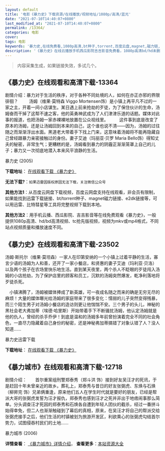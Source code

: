 ```yaml
---
layout: default
title: '电影《暴力史》下载资源/在线播放/视频地址/1080p/高清/蓝光'
date: "2021-07-10T14:40:07+0800"
last_modified_at: "2021-07-10T14:40:07+0800"
permalink: /13364/
categories: 电影
cover:
tags: 电影
keywords: '暴力史,在线免费看,1080p高清,bt种子,torrent,百度云盘,magnet,磁力链,迅雷下载资源'
description: '《暴力史》在线云播放手机西瓜影院吉吉影音免费看，1080p高清bd/hd未删减完整版和tc抢先枪版，mkv/mp4格式，附带bt/torrent种子、magnet/磁力链、百度云盘、网盘资源迅雷下载链接'
---
```


>内容采集生成，如果链接失效，多试几个。


## 《暴力史》在线观看和高清下载-13364

剧情介绍：暴力对于生活的秩序，对于各种不同处境的人，如何在亦正亦邪的界限徘徊？  　　汤姆（维果·莫特森 Viggo Mortensen饰）是小镇上再平凡不过的一家之主，开着一间小店谋生。某日遇上前来抢劫的歹徒，为了保住伙计的生命，汤姆奋而干掉了这帮不速之客，他的英勇神武成为了人们津津乐道的话题。媒体对此事的报道，也把汤姆一家赤裸裸地放置在公众视线里。  　　这件事到底是改变了原本的汤姆，还是让汤姆回到本来的自己，这个谁也说不清——因为，汤姆的过往随之而渐渐浮出水面。黑道老大带着手下找上门来，这意味着汤姆将不能再隐藏自己曾经跟暴力亲密接触过的身份。妻子艾迪（玛丽亚·贝罗 Maria Bello饰）得知丈夫的秘密，非常生气；更糟糕的是，汤姆看到暴力的阴霾正渐渐笼罩上自己的儿子；暴力又一次彻底地潜入本来风平浪静的生活。


暴力史 (2005)

**下载地址**： [在线观看下载 《暴力史》](https://www.btbtdy.me/btdy/dy5827.html) 


**无法下载?**：`如果迅雷因版权原因无法下载，关注微信公众号 `

**其他方法1**：从百度云网盘下载视频，百度云网盘支持在线观看，非会员有限制，如果能找到迅雷下载链接、bt/torrent种子、magnet磁力链接、e2dk链接等，可以用迅雷、比特彗星等工具将完整视频下载到本地。

**其他方法2**：用手机云播、西瓜影院、吉吉影音等在线免费观看《暴力史》，一般提供1080p高清、hd/bd高清视频、tc抢先版视频，视频为mkv或mp4格式，不同站点视频质量和播放速度不同。


## 《暴力史》在线观看和高清下载-23502

汤姆·斯托尔（维果·莫坦森）一家人在印第安纳的一个小镇上过着平静的生活，寡言少语的汤姆为人和善，还开了一家小餐店，和贤惠的妻子艾迪（玛利亚&middot;贝洛）以及两个孩子在农场里快乐地生活。直到某天夜里，两个杀人不眨眼的歹徒闯入汤姆的小店抢劫，为了保护店里的顾客和员工，沉默的汤姆突然爆发，乾净利落地将歹徒杀死。</p>　小镇沸腾了，汤姆被媒体捧成了新英雄，可一夜成名随之而来的确是无穷无尽的麻烦！大量的媒体曝光给汤姆的家庭带来了很多变化：懦弱的儿子突然变得残暴，而三个陌生男子对汤姆小餐店的造访则更让他惴惴不安。三个男子的头儿，神秘的黑社会老大弗加蒂（埃德·哈里斯）开始带着手下不断骚扰汤姆，他认定汤姆就是他的仇人，曾经的杀手乔伊！到底是温和的汤姆多年前曾扮演着完全不同的社会角色，一直尽力隐藏着自己身份的秘密，还是神秘弗加蒂搞错了对象认错了人？没人知道&hellip;…


暴力史迅雷下载

**下载地址**： [在线观看下载 《暴力史》](https://www.993dy.com//vod-detail-id-24701.html) 


## 《暴力城市》在线观看和高清下载-12718

剧情介绍：　　首尔重案组刑警郑泰秀（郑斗洪 饰）接到好友吴汪才的死讯，于是赶回十年未曾亲近的故乡。葬礼上，郑泰秀与昔日的好友张弼虎、东焕与石焕（柳昇完 饰）兄弟俩重逢，原来他们五人在学生时代就是要好的朋友，已经是帮派大哥的张弼虎发誓为汪才报仇，郑泰秀也感到汪才之死并非出于地痞闹事那么简单。分头调查汪才死因的郑泰秀和石焕各自遭到年轻人团伙的截杀，经过一番拼斗始得幸免，但二人也渐渐触碰到了幕后的真相，原来，在吴汪才将自己的帮派交给张弼虎接手之后，他们生活的村镇被划为旅游开发区，利欲熏心的张弼虎勾结首尔势力，试图侵吞村民们的土地……


暴力城市 (2006)

**详情查看**： [《暴力城市》详情介绍](/movie/12718/)， **查看更多**：[本站资源大全](/movie/t/all/)

